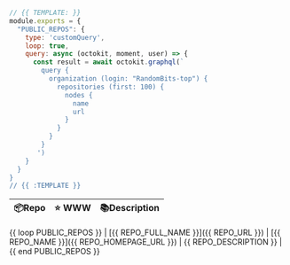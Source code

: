 ```js
// {{ TEMPLATE: }}
module.exports = {
  "PUBLIC_REPOS": {
    type: 'customQuery',
    loop: true,
    query: async (octokit, moment, user) => {
      const result = await octokit.graphql(`
        query {
          organization (login: "RandomBits-top") {
            repositories (first: 100) {
              nodes {
                name
                url
              }
            }
          }
        }
       ') 
    }
  }
}
// {{ :TEMPLATE }}
```

| 📦Repo    | ⭐️ WWW | 📚Description |
| --------- | ----------- | -------------- |
{{ loop PUBLIC_REPOS }}
| [{{ REPO_FULL_NAME }}]({{ REPO_URL }}) | [{{ REPO_NAME }}]({{ REPO_HOMEPAGE_URL }}) | {{ REPO_DESCRIPTION }} |
{{ end PUBLIC_REPOS }}

